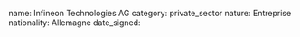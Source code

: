 name: Infineon Technologies AG
category: private_sector
nature:  Entreprise
nationality: Allemagne
date_signed:
    